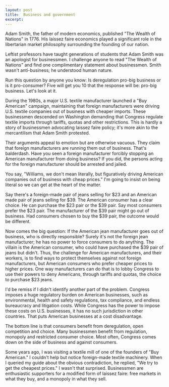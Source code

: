 ```yaml
---
layout: post
title:  Business and government
excerpt:
---
```




            

    

            

Adam Smith, the father of modern economics, published "The Wealth of Nations" in 1776. His laissez faire economics played a significant role in the libertarian market philosophy surrounding the founding of our nation. 

Leftist professors have taught generations of students that Adam Smith was an apologist for businessmen. I challenge anyone to read "The Wealth of Nations" and find one complimentary statement about businessmen. Smith wasn't anti-business; he understood human nature. 

Run this question by anyone you know: Is deregulation pro-big business or is it pro-consumer? Five will get you 10 that the response will be: pro-big business. Let's look at it. 

During the 1980s, a major U.S. textile manufacturer launched a "Buy American" campaign, maintaining that foreign manufacturers were driving U.S. textile companies out of business with cheaper imports. These businessmen descended on Washington demanding that Congress regulate textile imports through tariffs, quotas and other restrictions. This is hardly a story of businessmen advocating laissez faire policy; it's more akin to the mercantilism that Adam Smith protested. 

Their arguments appeal to emotion but are otherwise vacuous. They claim that foreign manufacturers are running them out of business. That's balderdash. Have you seen a foreign manufacturer forcibly stopping an American manufacturer from doing business? If you did, the persons acting for the foreign manufacturer should be arrested and jailed. 

You say, "Williams, we don't mean literally, but figuratively driving American companies out of business with cheap prices." I'm going to insist on being literal so we can get at the heart of the matter.

Say there's a foreign-made pair of jeans selling for $23 and an American made pair of jeans selling for $39. The American consumer has a clear choice. He can purchase the $23 pair or the $39 pair. Say most consumers prefer the $23 pair. The manufacturer of the $39 pair might go out of business. Had consumers chosen to buy the $39 pair, the outcome would be different. 

Now comes the big question: If the American jean manufacturer goes out of business, who is directly responsible? Surely it's not the foreign jean manufacturer; he has no power to force consumers to do anything. The villain is the American consumer, who could have purchased the $39 pair of jeans but didn't. Thus, the challenge for American manufacturers, and their workers, is to find ways to protect themselves against not foreign manufacturers, but American consumers who prefer cheaper prices to higher prices. One way manufacturers can do that is to lobby Congress to use their powers to deny Americans, through tariffs and quotas, the choice to purchase $23 jeans. 

I'd be remiss if I didn't identify another part of the problem. Congress imposes a huge regulatory burden on American businesses, such as environmental, health and safety regulations, tax compliance, and endless bureaucracy and litigation costs. While Congress has the power to impose these costs on U.S. businesses, it has no such jurisdiction in other countries. That puts American businesses at a cost disadvantage. 

The bottom line is that consumers benefit from deregulation, open competition and choice. Many businessmen benefit from regulation, monopoly and restricted consumer choice. Most often, Congress comes down on the side of business and against consumers. 

Some years ago, I was visiting a textile mill of one of the founders of "Buy American." I couldn't help but notice foreign-made textile machinery. When I queried my guide about the obvious contradiction, he replied, "We try to get the cheapest prices." I wasn't that surprised. Businessmen are enthusiastic supporters for a modified form of laissez faire: free markets in what they buy, and a monopoly in what they sell. 

        
